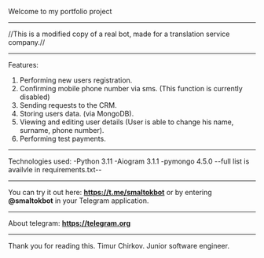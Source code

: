Welcome to my portfolio project
___________________________
//This is a modified copy of a real bot, made for a translation service company.//
___________________________
Features:
1. Performing new users registration.
2. Confirming mobile phone number via sms. (This function is currently disabled)
3. Sending requests to the CRM.
4. Storing users data. (via MongoDB).
5. Viewing and editing user details (User is able to change his name, surname, phone number).
6. Performing test payments.
___________________________
Technologies used:
-Python 3.11
-Aiogram 3.1.1
-pymongo 4.5.0
--full list is availvle in requirements.txt--
___________________________
You can try it out here: **https://t.me/smaltokbot** or by entering **@smaltokbot** in your Telegram application. 
___________________________
About telegram: **https://telegram.org**
___________________________
Thank you for reading this.
Timur Chirkov. Junior software engineer.
